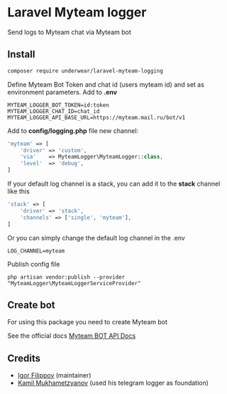 # Laravel Myteam logger

Send logs to Myteam chat via Myteam bot

## Install

```bash
composer require underwear/laravel-myteam-logging
```

Define Myteam Bot Token and chat id (users myteam id) and set as environment parameters.
Add to <b>.env</b> 

```
MYTEAM_LOGGER_BOT_TOKEN=id:token
MYTEAM_LOGGER_CHAT_ID=chat_id
MYTEAM_LOGGER_API_BASE_URL=https://myteam.mail.ru/bot/v1
```


Add to <b>config/logging.php</b> file new channel:

```php
'myteam' => [
    'driver' => 'custom',
    'via'    => MyteamLogger\MyteamLogger::class,
    'level'  => 'debug',
]
```

If your default log channel is a stack, you can add it to the <b>stack</b> channel like this
```php
'stack' => [
    'driver' => 'stack',
    'channels' => ['single', 'myteam'],
]
```

Or you can simply change the default log channel in the .env 
```
LOG_CHANNEL=myteam
```

Publish config file
```
php artisan vendor:publish --provider "MyteamLogger\MyteamLoggerServiceProvider"
```

## Create bot

For using this package you need to create Myteam bot

See the official docs [Myteam BOT API Docs](https://myteam.mail.ru/botapi/)

## Credits
* [Igor Filippov](https://github.com/underwear) (maintainer)
* [Kamil Mukhametzyanov](https://github.com/GrKamil) (used his telegram logger as foundation)

